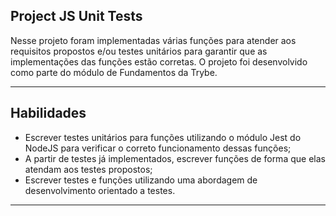 ## Project JS Unit Tests

Nesse projeto foram implementadas várias funções para atender aos requisitos propostos e/ou testes unitários para garantir que as implementações das funções estão corretas. O projeto foi desenvolvido como parte do módulo de Fundamentos da Trybe.

---

## Habilidades

- Escrever testes unitários para funções utilizando o módulo Jest do NodeJS para verificar o correto funcionamento dessas funções;
- A partir de testes já implementados, escrever funções de forma que elas atendam aos testes propostos;
- Escrever testes e funções utilizando uma abordagem de desenvolvimento orientado a testes.

---
